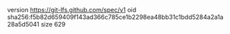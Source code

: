 version https://git-lfs.github.com/spec/v1
oid sha256:f5b82d659409f143ad366c785ce1b2298ea48bb31c1bdd5284a2a1a28a5d5041
size 629
